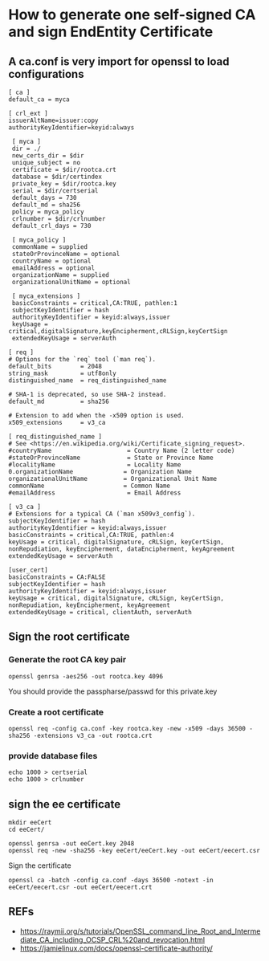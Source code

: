 # How to generate one self-signed CA and sign EndEntity Certificate

## A ca.conf is very import for openssl to load configurations

```
[ ca ]
default_ca = myca

[ crl_ext ]
issuerAltName=issuer:copy
authorityKeyIdentifier=keyid:always

 [ myca ]
 dir = ./
 new_certs_dir = $dir
 unique_subject = no
 certificate = $dir/rootca.crt
 database = $dir/certindex
 private_key = $dir/rootca.key
 serial = $dir/certserial
 default_days = 730
 default_md = sha256
 policy = myca_policy
 crlnumber = $dir/crlnumber
 default_crl_days = 730

 [ myca_policy ]
 commonName = supplied
 stateOrProvinceName = optional
 countryName = optional
 emailAddress = optional
 organizationName = supplied
 organizationalUnitName = optional

 [ myca_extensions ]
 basicConstraints = critical,CA:TRUE, pathlen:1
 subjectKeyIdentifier = hash
 authorityKeyIdentifier = keyid:always,issuer
 keyUsage = critical,digitalSignature,keyEncipherment,cRLSign,keyCertSign
 extendedKeyUsage = serverAuth

[ req ]
# Options for the `req` tool (`man req`).
default_bits        = 2048
string_mask         = utf8only
distinguished_name  = req_distinguished_name

# SHA-1 is deprecated, so use SHA-2 instead.
default_md          = sha256

# Extension to add when the -x509 option is used.
x509_extensions     = v3_ca

[ req_distinguished_name ]
# See <https://en.wikipedia.org/wiki/Certificate_signing_request>.
#countryName                     = Country Name (2 letter code)
#stateOrProvinceName             = State or Province Name
#localityName                    = Locality Name
0.organizationName              = Organization Name
organizationalUnitName          = Organizational Unit Name
commonName                      = Common Name
#emailAddress                    = Email Address

[ v3_ca ]
# Extensions for a typical CA (`man x509v3_config`).
subjectKeyIdentifier = hash
authorityKeyIdentifier = keyid:always,issuer
basicConstraints = critical,CA:TRUE, pathlen:4
keyUsage = critical, digitalSignature, cRLSign, keyCertSign, nonRepudiation, keyEncipherment, dataEncipherment, keyAgreement
extendedKeyUsage = serverAuth

[user_cert]
basicConstraints = CA:FALSE
subjectKeyIdentifier = hash
authorityKeyIdentifier = keyid:always,issuer
keyUsage = critical, digitalSignature, cRLSign, keyCertSign, nonRepudiation, keyEncipherment, keyAgreement
extendedKeyUsage = critical, clientAuth, serverAuth

```

## Sign the root certificate

### Generate the root CA key pair
```
openssl genrsa -aes256 -out rootca.key 4096
```

You should provide the passpharse/passwd for this private.key

### Create a root certificate

```
openssl req -config ca.conf -key rootca.key -new -x509 -days 36500 -sha256 -extensions v3_ca -out rootca.crt
```

### provide database files

```
echo 1000 > certserial
echo 1000 > crlnumber
```

## sign the ee certificate

```
mkdir eeCert
cd eeCert/

openssl genrsa -out eeCert.key 2048
openssl req -new -sha256 -key eeCert/eeCert.key -out eeCert/eecert.csr

```

Sign the certificate
```
openssl ca -batch -config ca.conf -days 36500 -notext -in eeCert/eecert.csr -out eeCert/eecert.crt
```

## REFs
- https://raymii.org/s/tutorials/OpenSSL_command_line_Root_and_Intermediate_CA_including_OCSP_CRL%20and_revocation.html
- https://jamielinux.com/docs/openssl-certificate-authority/
